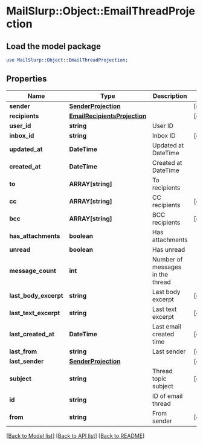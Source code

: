 # MailSlurp::Object::EmailThreadProjection

## Load the model package
```perl
use MailSlurp::Object::EmailThreadProjection;
```

## Properties
Name | Type | Description | Notes
------------ | ------------- | ------------- | -------------
**sender** | [**SenderProjection**](SenderProjection) |  | [optional] 
**recipients** | [**EmailRecipientsProjection**](EmailRecipientsProjection) |  | [optional] 
**user_id** | **string** | User ID | 
**inbox_id** | **string** | Inbox ID | [optional] 
**updated_at** | **DateTime** | Updated at DateTime | 
**created_at** | **DateTime** | Created at DateTime | 
**to** | **ARRAY[string]** | To recipients | 
**cc** | **ARRAY[string]** | CC recipients | [optional] 
**bcc** | **ARRAY[string]** | BCC recipients | [optional] 
**has_attachments** | **boolean** | Has attachments | 
**unread** | **boolean** | Has unread | 
**message_count** | **int** | Number of messages in the thread | 
**last_body_excerpt** | **string** | Last body excerpt | [optional] 
**last_text_excerpt** | **string** | Last text excerpt | [optional] 
**last_created_at** | **DateTime** | Last email created time | [optional] 
**last_from** | **string** | Last sender | [optional] 
**last_sender** | [**SenderProjection**](SenderProjection) |  | [optional] 
**subject** | **string** | Thread topic subject | [optional] 
**id** | **string** | ID of email thread | 
**from** | **string** | From sender | [optional] 

[[Back to Model list]](../README#documentation-for-models) [[Back to API list]](../README#documentation-for-api-endpoints) [[Back to README]](../README)


